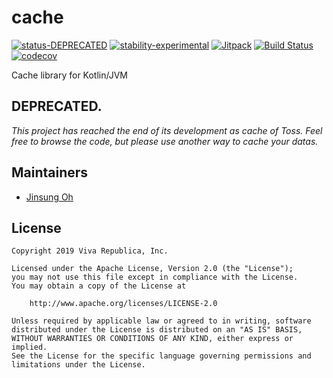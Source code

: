 # cache

[![status-DEPRECATED](https://img.shields.io/badge/status-DEPRECATED-red)](https://github.com/toss/cache)
[![stability-experimental](https://img.shields.io/badge/stability-experimental-orange.svg)](https://github.com/toss/cache)
[![Jitpack](https://jitpack.io/v/toss/cache.svg)](https://jitpack.io/#toss/cache)
[![Build Status](https://travis-ci.org/toss/cache.svg?branch=master)](https://travis-ci.org/toss/cache)
[![codecov](https://codecov.io/gh/toss/cache/branch/master/graph/badge.svg)](https://codecov.io/gh/toss/cache)


Cache library for Kotlin/JVM

## DEPRECATED.

*This project has reached the end of its development as cache of Toss. Feel free to browse the code, but please use another way to cache your datas.*

## Maintainers

* [Jinsung Oh](https://github.com/econquer)

## License

    Copyright 2019 Viva Republica, Inc.

    Licensed under the Apache License, Version 2.0 (the "License");
    you may not use this file except in compliance with the License.
    You may obtain a copy of the License at

        http://www.apache.org/licenses/LICENSE-2.0

    Unless required by applicable law or agreed to in writing, software
    distributed under the License is distributed on an "AS IS" BASIS,
    WITHOUT WARRANTIES OR CONDITIONS OF ANY KIND, either express or implied.
    See the License for the specific language governing permissions and
    limitations under the License.
